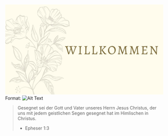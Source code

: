 ![Welcome image](/images/Welcome.jpg)
Format: ![Alt Text](url)



> Gesegnet sei der Gott und Vater unseres Herrn Jesus Christus, der uns mit jedem geistlichen Segen gesegnet hat im Himlischen in Christus.
> - Epheser 1:3

